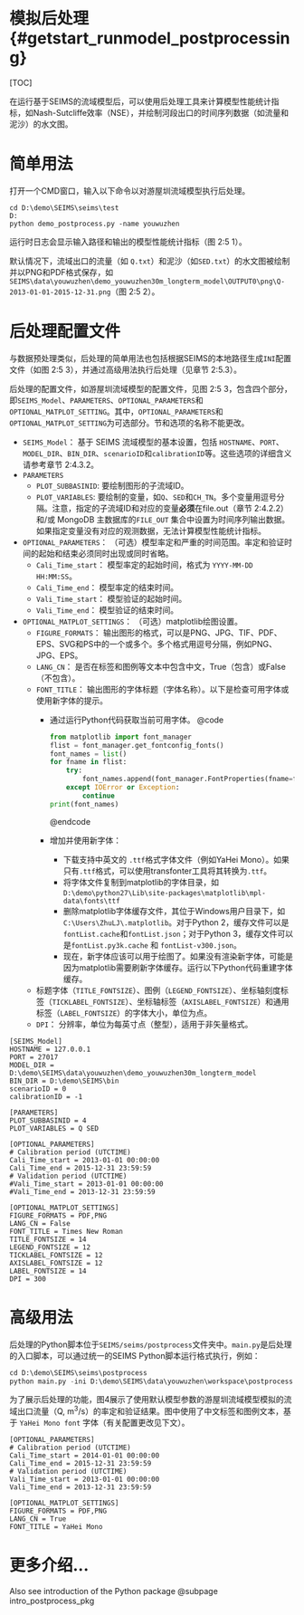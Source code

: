 模拟后处理 {#getstart_runmodel_postprocessing}
======================================================

[TOC]

在运行基于SEIMS的流域模型后，可以使用后处理工具来计算模型性能统计指标，如Nash-Sutcliffe效率（NSE），并绘制河段出口的时间序列数据（如流量和泥沙）的水文图。
# 简单用法

打开一个CMD窗口，输入以下命令以对游屋圳流域模型执行后处理。

```
cd D:\demo\SEIMS\seims\test
D:
python demo_postprocess.py -name youwuzhen
```

运行时日志会显示输入路径和输出的模型性能统计指标（图 2:5 1）。

默认情况下，流域出口的流量（如 `Q.txt`）和泥沙（如`SED.txt`）的水文图被绘制并以PNG和PDF格式保存，如`SEIMS\data\youwuzhen\demo_youwuzhen30m_longterm_model\OUTPUT0\png\Q-2013-01-01-2015-12-31.png`（图 2:5 2）。

# 后处理配置文件
与数据预处理类似，后处理的简单用法也包括根据SEIMS的本地路径生成`INI`配置文件（如图 2:5 3），并通过高级用法执行后处理（见章节 2:5.3）。

后处理的配置文件，如游屋圳流域模型的配置文件，见图 2:5 3，包含四个部分，即`SEIMS_Model`、`PARAMETERS`、`OPTIONAL_PARAMETERS`和`OPTIONAL_MATPLOT_SETTING`。其中，`OPTIONAL_PARAMETERS`和`OPTIONAL_MATPLOT_SETTING`为可选部分。节和选项的名称不能更改。
+ `SEIMS_Model`： 基于 SEIMS 流域模型的基本设置，包括 `HOSTNAME`、`PORT`、`MODEL_DIR`、`BIN_DIR`、`scenarioID`和`calibrationID`等。这些选项的详细含义请参考章节 2:4.3.2。
+ `PARAMETERS`
    + `PLOT_SUBBASINID`: 要绘制图形的子流域ID。
    + `PLOT_VARIABLES`: 要绘制的变量，如`Q`、`SED`和`CH_TN`。多个变量用逗号分隔。注意，指定的子流域ID和对应的变量**必须**在file.out（章节 2:4.2.2）和/或 MongoDB 主数据库的`FILE_OUT` 集合中设置为时间序列输出数据。如果指定变量没有对应的观测数据，无法计算模型性能统计指标。
+ `OPTIONAL_PARAMETERS`： （可选）模型率定和严重的时间范围。率定和验证时间的起始和结束必须同时出现或同时省略。
    + `Cali_Time_start`： 模型率定的起始时间，格式为 `YYYY-MM-DD HH:MM:SS`。
    + `Cali_Time_end`： 模型率定的结束时间。
    + `Vali_Time_start`： 模型验证的起始时间。
    + `Vali_Time_end`： 模型验证的结束时间。
+ `OPTIONAL_MATPLOT_SETTINGS`： （可选）matplotlib绘图设置。
    + `FIGURE_FORMATS`： 输出图形的格式，可以是PNG、JPG、TIF、PDF、EPS、SVG和PS中的一个或多个。多个格式用逗号分隔，例如PNG、JPG、EPS。
    + `LANG_CN`： 是否在标签和图例等文本中包含中文，True（包含）或False（不包含）。
    + `FONT_TITLE`： 输出图形的字体标题（字体名称）。以下是检查可用字体或使用新字体的提示。
        + 通过运行Python代码获取当前可用字体。
            @code
            ```py
            from matplotlib import font_manager
            flist = font_manager.get_fontconfig_fonts()
            font_names = list()
            for fname in flist:
                try:
                    font_names.append(font_manager.FontProperties(fname=fname).get_name())
                except IOError or Exception:
                    continue
            print(font_names)
            ```
            @endcode

        + 增加并使用新字体：
            + 下载支持中英文的 `.ttf`格式字体文件（例如YaHei Mono）。如果只有`.ttf`格式，可以使用transfonter工具将其转换为`.ttf`。
            + 将字体文件复制到matplotlib的字体目录，如`D:\demo\python27\Lib\site-packages\matplotlib\mpl-data\fonts\ttf`
            + 删除matplotlib字体缓存文件，其位于Windows用户目录下，如`C:\Users\ZhuLJ\.matplotlib`。对于Python 2，缓存文件可以是`fontList.cache`和`fontList.json`；对于Python 3，缓存文件可以是`fontList.py3k.cache` 和 `fontList-v300.json`。
            + 现在，新字体应该可以用于绘图了。如果没有渲染新字体，可能是因为matplotlib需要刷新字体缓存。运行以下Python代码重建字体缓存。
    + 标题字体（`TITLE_FONTSIZE`）、图例（`LEGEND_FONTSIZE`）、坐标轴刻度标签（`TICKLABEL_FONTSIZE`）、坐标轴标签（`AXISLABEL_FONTSIZE`）和通用标签（`LABEL_FONTSIZE`）的字体大小，单位为点。
    + `DPI`： 分辨率，单位为每英寸点（整型），适用于非矢量格式。

```
[SEIMS_Model]
HOSTNAME = 127.0.0.1
PORT = 27017
MODEL_DIR = D:\demo\SEIMS\data\youwuzhen\demo_youwuzhen30m_longterm_model
BIN_DIR = D:\demo\SEIMS\bin
scenarioID = 0
calibrationID = -1

[PARAMETERS]
PLOT_SUBBASINID = 4
PLOT_VARIABLES = Q SED

[OPTIONAL_PARAMETERS]
# Calibration period (UTCTIME)
Cali_Time_start = 2013-01-01 00:00:00
Cali_Time_end = 2015-12-31 23:59:59
# Validation period (UTCTIME)
#Vali_Time_start = 2013-01-01 00:00:00
#Vali_Time_end = 2013-12-31 23:59:59

[OPTIONAL_MATPLOT_SETTINGS]
FIGURE_FORMATS = PDF,PNG
LANG_CN = False
FONT_TITLE = Times New Roman
TITLE_FONTSIZE = 14
LEGEND_FONTSIZE = 12
TICKLABEL_FONTSIZE = 12
AXISLABEL_FONTSIZE = 12
LABEL_FONTSIZE = 14
DPI = 300
```

# 高级用法
后处理的Python脚本位于`SEIMS/seims/postprocess`文件夹中。`main.py`是后处理的入口脚本，可以通过统一的SEIMS Python脚本运行格式执行，例如：

```python
cd D:\demo\SEIMS\seims\postprocess
python main.py -ini D:\demo\SEIMS\data\youwuzhen\workspace\postprocess.ini
```

为了展示后处理的功能，图4展示了使用默认模型参数的游屋圳流域模型模拟的流域出口流量（Q, m<sup>3</sup>/s）的率定和验证结果。图中使用了中文标签和图例文本，基于 `YaHei Mono font` 字体（有关配置更改见下文）。

```
[OPTIONAL_PARAMETERS]
# Calibration period (UTCTIME)
Cali_Time_start = 2014-01-01 00:00:00
Cali_Time_end = 2015-12-31 23:59:59
# Validation period (UTCTIME)
Vali_Time_start = 2013-01-01 00:00:00
Vali_Time_end = 2013-12-31 23:59:59

[OPTIONAL_MATPLOT_SETTINGS]
FIGURE_FORMATS = PDF,PNG
LANG_CN = True
FONT_TITLE = YaHei Mono
```

# 更多介绍...
Also see introduction of the Python package @subpage intro_postprocess_pkg